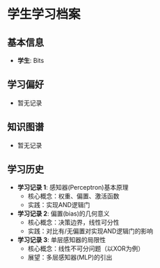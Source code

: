 # 学生学习档案

## 基本信息
- **学生**: Bits

## 学习偏好
- 暂无记录

## 知识图谱
- 暂无记录

## 学习历史
- **学习记录 1**: 感知器(Perceptron)基本原理
  - 核心概念：权重、偏置、激活函数
  - 实践：实现AND逻辑门
- **学习记录 2**: 偏置(bias)的几何意义
  - 核心概念：决策边界，线性可分性
  - 实践：对比有/无偏置对实现AND逻辑门的影响
- **学习记录 3**: 单层感知器的局限性
  - 核心概念：线性不可分问题（以XOR为例）
  - 展望：多层感知器(MLP)的引出